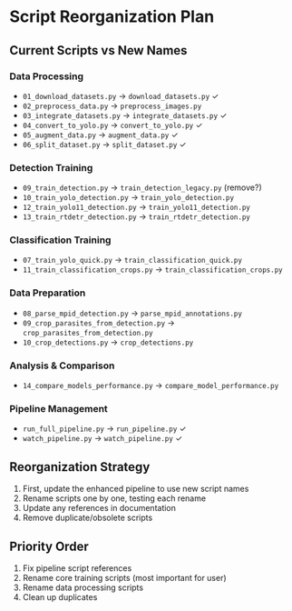 # Script Reorganization Plan

## Current Scripts vs New Names

### Data Processing
- `01_download_datasets.py` → `download_datasets.py` ✓
- `02_preprocess_data.py` → `preprocess_images.py`
- `03_integrate_datasets.py` → `integrate_datasets.py` ✓
- `04_convert_to_yolo.py` → `convert_to_yolo.py` ✓
- `05_augment_data.py` → `augment_data.py` ✓
- `06_split_dataset.py` → `split_dataset.py` ✓

### Detection Training
- `09_train_detection.py` → `train_detection_legacy.py` (remove?)
- `10_train_yolo_detection.py` → `train_yolo_detection.py`
- `12_train_yolo11_detection.py` → `train_yolo11_detection.py`
- `13_train_rtdetr_detection.py` → `train_rtdetr_detection.py`

### Classification Training
- `07_train_yolo_quick.py` → `train_classification_quick.py`
- `11_train_classification_crops.py` → `train_classification_crops.py`

### Data Preparation
- `08_parse_mpid_detection.py` → `parse_mpid_annotations.py`
- `09_crop_parasites_from_detection.py` → `crop_parasites_from_detection.py`
- `10_crop_detections.py` → `crop_detections.py`

### Analysis & Comparison
- `14_compare_models_performance.py` → `compare_model_performance.py`

### Pipeline Management
- `run_full_pipeline.py` → `run_pipeline.py` ✓
- `watch_pipeline.py` → `watch_pipeline.py` ✓

## Reorganization Strategy

1. First, update the enhanced pipeline to use new script names
2. Rename scripts one by one, testing each rename
3. Update any references in documentation
4. Remove duplicate/obsolete scripts

## Priority Order
1. Fix pipeline script references
2. Rename core training scripts (most important for user)
3. Rename data processing scripts
4. Clean up duplicates